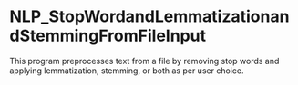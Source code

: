 # NLP_StopWordandLemmatizationandStemmingFromFileInput
This program preprocesses text from a file by removing stop words and applying lemmatization, stemming, or both as per user choice.
